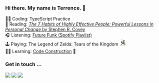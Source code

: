 ### Hi there. My name is Terrence. 👋 

👨‍💻 Coding: TypeScript Practice  
📖 Reading: [_The 7 Habits of Highly Effective People: Powerful Lessons in Personal Change_ by Stephen R. Covey](https://www.goodreads.com/book/show/36072.The_7_Habits_of_Highly_Effective_People)  
🎧 Listening: [Future Funk (Spotify Playlist)](https://open.spotify.com/playlist/37i9dQZF1DXbjGYBfEmjR5?si=4130827b2b1c492d)  
🕹 Playing: The Legend of Zelda: Tears of the Kingdom <img src="https://raw.githubusercontent.com/TerrenceMM2/TerrenceMM2/main/assets/botw_link.png" height=20 />  
👨‍🏫 Learning: [Code Construction](https://www.amazon.com/dp/0735619670/ref=cm_sw_r_tw_dp_ZFBBTKAJBEGXQ1C074E4) 🔨 

### Get in touch ...

[<img src="https://img.shields.io/static/v1?message=Send%20me%20an%20Email&logo=gmail&labelColor=333&color=EA4335&label=%20&style=for-the-badge"/>](mailto:terrencemm2@gmail.com) 
[<img src="https://img.shields.io/static/v1?message=Connect%20with%20me%20on%20LinkedIn&logo=linkedin&labelColor=333&color=0A66C2&label=%20&style=for-the-badge&logoColor=0A66C2"/>](https://www.linkedin.com/in/terrencemahnken/)
[<img src="https://img.shields.io/static/v1?message=Follow%20me%20on%20Medium&logo=medium&labelColor=333&color=000000&label=%20&style=for-the-badge"/>](https://medium.com/@terrencemm2)
